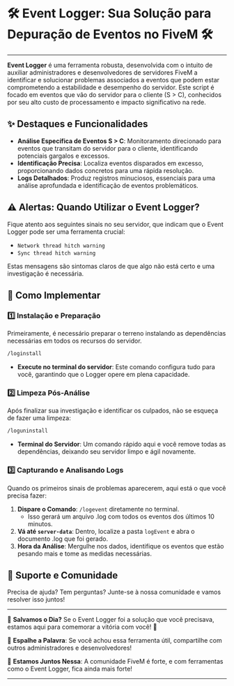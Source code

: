 # 🛠 Event Logger: Sua Solução para Depuração de Eventos no FiveM 🛠

---

**Event Logger** é uma ferramenta robusta, desenvolvida com o intuito de auxiliar administradores e desenvolvedores de servidores FiveM a identificar e solucionar problemas associados a eventos que podem estar comprometendo a estabilidade e desempenho do servidor. Este script é focado em eventos que vão do servidor para o cliente (S > C), conhecidos por seu alto custo de processamento e impacto significativo na rede.

## ✨ Destaques e Funcionalidades

- **Análise Específica de Eventos S > C**: Monitoramento direcionado para eventos que transitam do servidor para o cliente, identificando potenciais gargalos e excessos.
- **Identificação Precisa**: Localiza eventos disparados em excesso, proporcionando dados concretos para uma rápida resolução.
- **Logs Detalhados**: Produz registros minuciosos, essenciais para uma análise aprofundada e identificação de eventos problemáticos.

## ⚠ Alertas: Quando Utilizar o Event Logger?

Fique atento aos seguintes sinais no seu servidor, que indicam que o Event Logger pode ser uma ferramenta crucial:

- `Network thread hitch warning`
- `Sync thread hitch warning`

Estas mensagens são sintomas claros de que algo não está certo e uma investigação é necessária.

## 🚀 Como Implementar

### 1️⃣ Instalação e Preparação

Primeiramente, é necessário preparar o terreno instalando as dependências necessárias em todos os recursos do servidor.

```sh
/loginstall
```

- **Execute no terminal do servidor**: Este comando configura tudo para você, garantindo que o Logger opere em plena capacidade.

### 2️⃣ Limpeza Pós-Análise

Após finalizar sua investigação e identificar os culpados, não se esqueça de fazer uma limpeza:

```sh
/loguninstall
```

- **Terminal do Servidor**: Um comando rápido aqui e você remove todas as dependências, deixando seu servidor limpo e ágil novamente.

### 3️⃣ Capturando e Analisando Logs

Quando os primeiros sinais de problemas aparecerem, aqui está o que você precisa fazer:

1. **Dispare o Comando**: `/logevent` diretamente no terminal.
   - Isso gerará um arquivo .log com todos os eventos dos últimos 10 minutos.
2. **Vá até `server-data`**: Dentro, localize a pasta `logEvent` e abra o documento .log que foi gerado.
3. **Hora da Análise**: Mergulhe nos dados, identifique os eventos que estão pesando mais e tome as medidas necessárias.

## 💬 Suporte e Comunidade

Precisa de ajuda? Tem perguntas? Junte-se à nossa comunidade e vamos resolver isso juntos!

---

🎉 **Salvamos o Dia?** Se o Event Logger foi a solução que você precisava, estamos aqui para comemorar a vitória com você! 🎉

📣 **Espalhe a Palavra**: Se você achou essa ferramenta útil, compartilhe com outros administradores e desenvolvedores!

🤝 **Estamos Juntos Nessa**: A comunidade FiveM é forte, e com ferramentas como o Event Logger, fica ainda mais forte!

---
